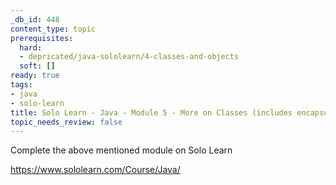 ```yaml
---
_db_id: 448
content_type: topic
prerequisites:
  hard:
  - depricated/java-sololearn/4-classes-and-objects
  soft: []
ready: true
tags:
- java
- solo-learn
title: Solo Learn - Java - Module 5 - More on Classes (includes encapsulation) - Deprecated
topic_needs_review: false
---
```


Complete the above mentioned module on Solo Learn

https://www.sololearn.com/Course/Java/